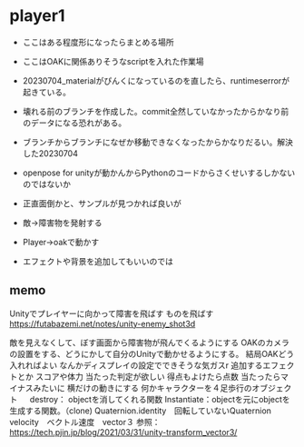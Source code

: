 # player1
- ここはある程度形になったらまとめる場所


- ここはOAKに関係ありそうなscriptを入れた作業場
- 20230704_materialがぴんくになっているのを直したら、runtimeserrorが起きている。
- 壊れる前のブランチを作成した。commit全然していなかったからかなり前のデータになる恐れがある。
- ブランチからブランチになぜか移動できなくなったからかなりだるい。解決した20230704
- openpose for unityが動かんからPythonのコードからさくせいするしかないのではないか
- 正直面倒かと、サンプルが見つかれば良いが
- 敵→障害物を発射する
- Player→oakで動かす
- エフェクトや背景を追加してもいいのでは

## memo

Unityでプレイヤーに向かって障害を飛ばす
ものを飛ばす
https://futabazemi.net/notes/unity-enemy_shot3d

敵を見えなくして、ぼす画面から障害物が飛んでくるようにする
OAKのカメラの設置をする、どうにかして自分のUnityで動かせるようにする。
結局OAKどう入れればよい
なんかディスプレイの設定でできそうな気ガスr
追加するエフェクトとか
スコアや体力
当たった判定が欲しい
得点もよけたら点数
当たったらマイナスみたいに
横だけの動きにする
何かキャラクターを４足歩行のオブジェクト
　
destroy： objectを消してくれる関数
Instantiate：objectを元にobjectを生成する関数。（clone)
Quaternion.identity　回転していないQuaternion
velocity　ベクトル速度　vector３
参照：https://tech.pjin.jp/blog/2021/03/31/unity-transform_vector3/

